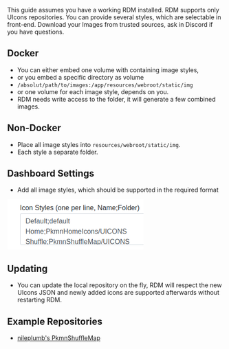 This guide assumes you have a working RDM installed. RDM supports only UIcons repositories. You can provide several styles, which are selectable in front-end. Download your Images from trusted sources, ask in Discord if you have questions. 

## Docker
* You can either embed one volume with containing image styles,
* or you embed a specific directory as volume
* `/absolut/path/to/images:/app/resources/webroot/static/img`
* or one volume for each image style, depends on you.
* RDM needs write access to the folder, it will generate a few combined images.

## Non-Docker
* Place all image styles into `resources/webroot/static/img`.
* Each style a separate folder.

## Dashboard Settings
* Add all image styles, which should be supported in the required format

![dashbaord uicons](img/dashboard-uicons.png)

## Updating
* You can update the local repository on the fly, RDM will respect the new UIcons JSON and newly added icons are supported afterwards without restarting RDM.

## Example Repositories
* [nileplumb's PkmnShuffleMap](https://github.com/nileplumb/PkmnShuffleMap/tree/master/UICONS)